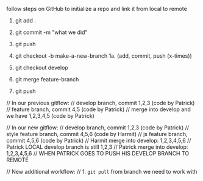 follow steps on GitHub to initialize a repo and link it from local to remote

1. git add .
2. git commit -m "what we did"
3. git push

1. git checkout -b make-a-new-branch
1a. (add, commit, push (x-times))
2. git checkout develop
3. git merge feature-branch
4. git push

// In our previous gitflow:
// develop branch, commit 1,2,3 (code by Patrick)
// feature branch, commit 4,5 (code by Patrick)
// merge into develop and we have 1,2,3,4,5 (code by Patrick)

// In our new gitflow:
// develop branch, commit 1,2,3 (code by Patrick)
// style feature branch, commit 4,5,6 (code by Harmit)
// js feature branch, commit 4,5,6 (code by Patrick)
// Harmit merge into develop: 1,2,3,4,5,6
// Patrick LOCAL develop branch is still 1,2,3
// Patrick merge into develop: 1,2,3,4,5,6
// WHEN PATRICK GOES TO PUSH HIS DEVELOP BRANCH TO REMOTE


// New additional workflow:
// 1. `git pull` from branch we need to work with
